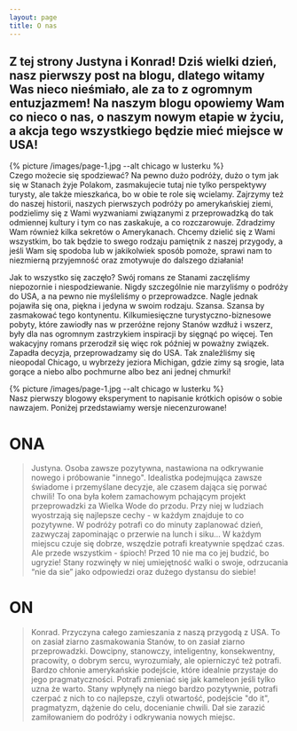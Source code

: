 ```yaml
---
layout: page
title: O nas 
---
```

## Z tej strony Justyna i Konrad! Dziś wielki dzień, nasz pierwszy post na blogu, dlatego witamy Was nieco nieśmiało, ale za to z ogromnym entuzjazmem! Na naszym blogu opowiemy Wam co nieco o nas, o naszym nowym etapie w życiu, a akcja tego wszystkiego będzie mieć miejsce w USA!

{% picture /images/page-1.jpg --alt chicago w lusterku %}
\
Czego możecie się spodziewać? Na pewno dużo podróży, dużo o tym jak się w Stanach żyje Polakom, zasmakujecie tutaj nie tylko perspektywy turysty, ale także mieszkańca, bo w obie te role się wcielamy. Zajrzymy też do naszej historii, naszych pierwszych podróży po amerykańskiej ziemi, podzielimy się z Wami wyzwaniami związanymi z przeprowadzką do tak odmiennej kultury i tym co nas zaskakuje, a co rozczarowuje. Zdradzimy Wam również kilka sekretów o Amerykanach. Chcemy dzielić się z Wami wszystkim, bo tak będzie to swego rodzaju pamiętnik z naszej przygody, a jeśli Wam się spodoba lub w jakikolwiek sposób pomoże, sprawi nam to niezmierną przyjemność oraz zmotywuje do dalszego działania!

Jak to wszystko się zaczęło? Swój romans ze Stanami zaczęliśmy niepozornie i niespodziewanie. Nigdy szczególnie nie marzyliśmy o podróży do USA, a na pewno nie myśleliśmy o przeprowadzce. Nagle jednak pojawiła się ona, piękna i jedyna w swoim rodzaju. Szansa. Szansa by zasmakować tego kontynentu. Kilkumiesięczne turystyczno-biznesowe pobyty, które zawiodły nas w przeróżne rejony Stanów wzdłuż i wszerz, były dla nas ogromnym zastrzykiem inspiracji by sięgnąć po więcej. Ten wakacyjny romans przerodził się więc rok później w poważny związek. Zapadła decyzja, przeprowadzamy się do USA. Tak znaleźliśmy się nieopodal Chicago, u wybrzeży jeziora Michigan, gdzie zimy są srogie, lata gorące a niebo albo pochmurne albo bez ani jednej chmurki!

{% picture /images/page-1.jpg --alt chicago w lusterku %}
\
Nasz pierwszy blogowy eksperyment to napisanie krótkich opisów o sobie nawzajem. Poniżej przedstawiamy wersje niecenzurowane!

# ONA

> Justyna. Osoba zawsze pozytywna, nastawiona na odkrywanie nowego i próbowanie "innego". Idealistka podejmująca zawsze świadome i przemyślane decyzje, ale czasem dająca się porwać chwili! To ona była kołem zamachowym pchającym projekt przeprowadzki za Wielka Wode do przodu. Przy niej w ludziach wyostrzają się najlepsze cechy - w każdym znajduje to co pozytywne. W podróży potrafi co do minuty zaplanować dzień, zazwyczaj zapominając o przerwie na lunch i siku… W każdym miejscu czuje się dobrze, wszędzie potrafi kreatywnie spędzać czas. Ale przede wszystkim - śpioch! Przed 10 nie ma co jej budzić, bo ugryzie! Stany rozwinęły w niej umiejętność walki o swoje, odrzucania “nie da sie” jako odpowiedzi oraz dużego dystansu do siebie!

# ON

> Konrad. Przyczyna całego zamieszania z naszą przygodą z USA. To on zasiał ziarno zasmakowania Stanów, to on zasiał ziarno przeprowadzki. Dowcipny, stanowczy, inteligentny, konsekwentny, pracowity, o dobrym sercu, wyrozumiały, ale opierniczyć też potrafi. Bardzo chłonie amerykańskie podejście, które idealnie przystaje do jego pragmatyczności. Potrafi zmieniać się jak kameleon jeśli tylko uzna że warto. Stany wpłynęły na niego bardzo pozytywnie, potrafi czerpać z nich to co najlepsze, czyli otwartość, podejście "do it", pragmatyzm, dążenie do celu, docenianie chwili. Dał sie zarazić zamiłowaniem do podróży i odkrywania nowych miejsc.
